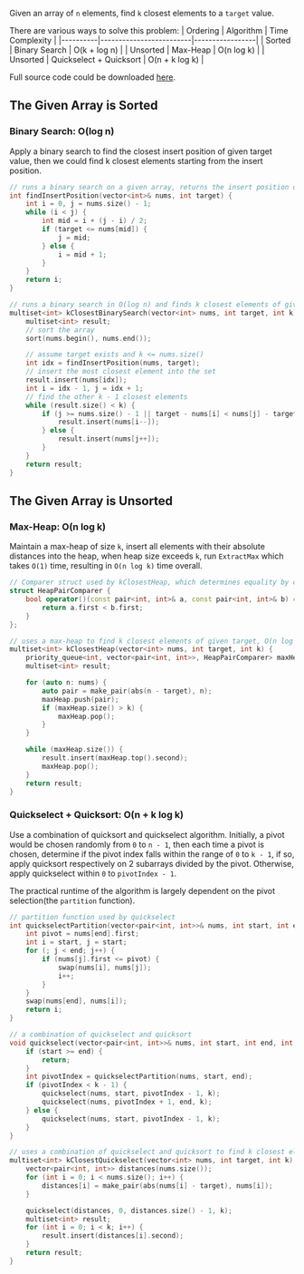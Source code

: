 Given an array of `n` elements, find `k` closest elements to a `target` value.

There are various ways to solve this problem:
| Ordering | Algorithm               | Time Complexity |
|----------|-------------------------|-----------------|
| Sorted   | Binary Search           | O(k + log n)    |
| Unsorted | Max-Heap                | O(n log k)      |
| Unsorted | Quickselect + Quicksort | O(n + k log k)  |

Full source code could be downloaded [here](https://github.com/mgenware/k-closest-elements/blob/master/main.cpp).

## The Given Array is Sorted
### Binary Search: O(log n)
Apply a binary search to find the closest insert position of given target value, then we could find k closest elements starting from the insert position.
```cpp
// runs a binary search on a given array, returns the insert position of a given integer
int findInsertPosition(vector<int>& nums, int target) {
    int i = 0, j = nums.size() - 1;
    while (i < j) {
        int mid = i + (j - i) / 2;
        if (target <= nums[mid]) {
            j = mid;
        } else {
            i = mid + 1;
        }
    }
    return i;
}

// runs a binary search in O(log n) and finds k closest elements of given target in O(k).
multiset<int> kClosestBinarySearch(vector<int> nums, int target, int k) {
    multiset<int> result;
    // sort the array
    sort(nums.begin(), nums.end());

    // assume target exists and k <= nums.size()
    int idx = findInsertPosition(nums, target);
    // insert the most closest element into the set
    result.insert(nums[idx]);
    int i = idx - 1, j = idx + 1;
    // find the other k - 1 closest elements
    while (result.size() < k) {
        if (j >= nums.size() - 1 || target - nums[i] < nums[j] - target) {
            result.insert(nums[i--]);
        } else {
            result.insert(nums[j++]);
        }
    }
    return result;
}
```

## The Given Array is Unsorted
### Max-Heap: O(n log k)
Maintain a max-heap of size `k`, insert all elements with their absolute distances into the heap, when heap size exceeds `k`, run `ExtractMax` which takes `O(1)` time, resulting in `O(n log k)` time overall.

```cpp
// Comparer struct used by kClosestHeap, which determines equality by comparing pair<int, int>.first.
struct HeapPairComparer {
    bool operator()(const pair<int, int>& a, const pair<int, int>& b) const {
        return a.first < b.first;
    }
};

// uses a max-heap to find k closest elements of given target, O(n log k).
multiset<int> kClosestHeap(vector<int> nums, int target, int k) {
    priority_queue<int, vector<pair<int, int>>, HeapPairComparer> maxHeap;
    multiset<int> result;

    for (auto n: nums) {
        auto pair = make_pair(abs(n - target), n);
        maxHeap.push(pair);
        if (maxHeap.size() > k) {
            maxHeap.pop();
        }
    }

    while (maxHeap.size()) {
        result.insert(maxHeap.top().second);
        maxHeap.pop();
    }
    return result;
}
```


### Quickselect + Quicksort: O(n + k log k)
Use a combination of quicksort and quickselect algorithm. Initially, a pivot would be chosen randomly from `0` to `n - 1`, then each time a pivot is chosen, determine if the pivot index falls within the range of `0` to `k - 1`, if so, apply quicksort respectively on 2 subarrays divided by the pivot. Otherwise, apply quickselect within `0` to `pivotIndex - 1`.

The practical runtime of the algorithm is largely dependent on the pivot selection(the `partition` function).

```cpp
// partition function used by quickselect
int quickselectPartition(vector<pair<int, int>>& nums, int start, int end) {
    int pivot = nums[end].first;
    int i = start, j = start;
    for (; j < end; j++) {
        if (nums[j].first <= pivot) {
            swap(nums[i], nums[j]);
            i++;
        }
    }
    swap(nums[end], nums[i]);
    return i;
}

// a combination of quickselect and quicksort
void quickselect(vector<pair<int, int>>& nums, int start, int end, int k) {
    if (start >= end) {
        return;
    }
    int pivotIndex = quickselectPartition(nums, start, end);
    if (pivotIndex < k - 1) {
        quickselect(nums, start, pivotIndex - 1, k);
        quickselect(nums, pivotIndex + 1, end, k);
    } else {
        quickselect(nums, start, pivotIndex - 1, k);
    }
}

// uses a combination of quickselect and quicksort to find k closest elements in O(n + k log k).
multiset<int> kClosestQuickselect(vector<int> nums, int target, int k) {
    vector<pair<int, int>> distances(nums.size());
    for (int i = 0; i < nums.size(); i++) {
        distances[i] = make_pair(abs(nums[i] - target), nums[i]);
    }

    quickselect(distances, 0, distances.size() - 1, k);
    multiset<int> result;
    for (int i = 0; i < k; i++) {
        result.insert(distances[i].second);
    }
    return result;
}
```
